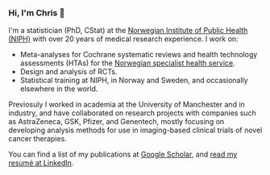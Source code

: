 ### Hi, I'm Chris 👋

I'm a statistician (PhD, CStat) at the [Norwegian Institute of Public Health (NIPH)](https://www.fhi.no/en/) with over 20 years of medical research experience. I work on:

* Meta-analyses for Cochrane systematic reviews and health technology assessments (HTAs) for the [Norwegian specialist health service](https://nyemetoder.no).
* Design and analysis of RCTs.
* Statistical training at NIPH, in Norway and Sweden, and occasionally elsewhere in the world.

Previosuly I worked in academia at the University of Manchester and in industry, and have collaborated on research projects with companies such as AstraZeneca, GSK, Pfizer, and Genentech, mostly focusing on developing analysis methods for use in imaging-based clinical trials of novel cancer therapies.

You can find a list of my publications at [Google Scholar](https://scholar.google.no/citations?hl=en&user=dOMFVvwAAAAJ), and [read my resumé at LinkedIn](https://www.linkedin.com/in/multinormal/).
